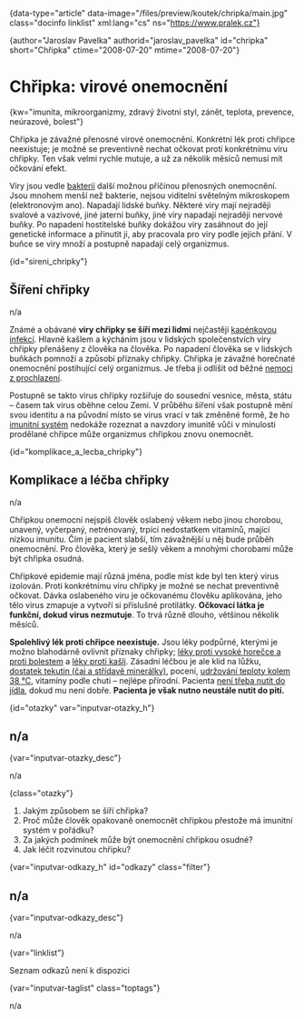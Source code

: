 
{data-type="article" data-image="/files/preview/koutek/chripka/main.jpg" class="docinfo linklist" xml:lang="cs" ns="https://www.pralek.cz"}

{author="Jaroslav Pavelka" authorid="jaroslav_pavelka" id="chripka" short="Chřipka" ctime="2008-07-20" mtime="2008-07-20"}

# Chřipka: virové onemocnění

<!-- generated attribute kw by user_udpatekw.sh on 2019-09-22, do not edit -->

{kw="imunita, mikroorganizmy, zdravý životní styl, zánět, teplota, prevence, neúrazové, bolest"}

Chřipka je závažné přenosné virové onemocnění. Konkrétní lék proti chřipce neexistuje; je možné se preventivně nechat očkovat proti konkrétnímu viru chřipky. Ten však velmi rychle mutuje, a už za několik měsíců nemusí mít očkování efekt.

Viry jsou vedle [bakterií][1] další možnou příčinou přenosných onemocnění. Jsou mnohem menší než bakterie, nejsou viditelní světelným mikroskopem (elektronovým ano). Napadají lidské buňky. Některé viry mají nejraději svalové a vazivové, jiné jaterní buňky, jiné viry napadají nejraději nervové buňky. Po napadení hostitelské buňky dokážou viry zasáhnout do její genetické informace a přinutit ji, aby pracovala pro viry podle jejich přání. V buňce se viry množí a postupně napadají celý organizmus.

{id="sireni_chripky"}

## Šíření chřipky

n/a

Známé a obávané **viry chřipky se šíří mezi lidmi** nejčastěji [kapénkovou infekcí][2]. Hlavně kašlem a kýcháním jsou v lidských společenstvích viry chřipky přenášeny z člověka na člověka. Po napadení člověka se v lidských buňkách pomnoží a způsobí příznaky chřipky. Chřipka je závažné horečnaté onemocnění postihující celý organizmus. Je třeba ji odlišit od běžné [nemoci z prochlazení][3].

Postupně se takto virus chřipky rozšiřuje do sousední vesnice, města, státu – časem tak virus oběhne celou Zemi. V průběhu šíření však postupně mění svou identitu a na původní místo se virus vrací v tak změněné formě, že ho [imunitní systém][4] nedokáže rozeznat a navzdory imunitě vůči v minulosti prodělané chřipce může organizmus chřipkou znovu onemocnět.

{id="komplikace\_a\_lecba_chripky"}

## Komplikace a léčba chřipky

n/a

Chřipkou onemocní nejspíš člověk oslabený věkem nebo jinou chorobou, unavený, vyčerpaný, netrénovaný, trpící nedostatkem vitamínů, mající nízkou imunitu. Čím je pacient slabší, tím závažnější u něj bude průběh onemocnění. Pro člověka, který je sešlý věkem a mnohými chorobami může být chřipka osudná.

Chřipkové epidemie mají různá jména, podle míst kde byl ten který virus izolován. Proti konkrétnímu viru chřipky je možné se nechat preventivně očkovat. Dávka oslabeného viru je očkovanému člověku aplikována, jeho tělo virus zmapuje a vytvoří si příslušné protilátky. **Očkovací látka je funkční, dokud virus nezmutuje**. To trvá různě dlouho, většinou několik měsíců.

**Spolehlivý lék proti chřipce neexistuje.** Jsou léky podpůrné, kterými je možno blahodárně ovlivnit příznaky chřipky; [léky proti vysoké horečce a proti bolestem][5] a [léky proti kašli][6]. Zásadní léčbou je ale klid na lůžku, [dostatek tekutin (čaj a střídavě minerálky)][7], pocení, [udržování teploty kolem 38 °C][3], vitamíny podle chuti – nejlépe přírodní. Pacienta [není třeba nutit do jídla][8], dokud mu není dobře. **Pacienta je však nutno neustále nutit do pití.**

{id="otazky" var="inputvar-otazky_h"}

## n/a

{var="inputvar-otazky_desc"}

n/a

{class="otazky"}

  1. Jakým způsobem se šíří chřipka?
  2. Proč může člověk opakovaně onemocnět chřipkou přestože má imunitní systém v pořádku?
  3. Za jakých podmínek může být onemocnění chřipkou osudné?
  4. Jak léčit rozvinutou chřipku?

{var="inputvar-odkazy_h" id="odkazy" class="filter"}

## n/a

{var="inputvar-odkazy_desc"}

n/a

{var="linklist"}

Seznam odkazů není k dispozici

{var="inputvar-taglist" class="toptags"}

n/a

 [1]: mikroorganizmy
 [2]: ryma_a_smrkani
 [3]: teplota
 [4]: imunita
 [5]: leky_proti_bolesti
 [6]: kasel_a_typy_kasle
 [7]: vodni_rezim
 [8]: funkcni_poruchy_traveni

